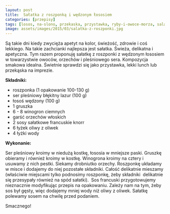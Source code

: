```yaml
---
layout: post
title:  Sałatka z roszponką i wędzonym łososiem
categories: [przepisy]
tags: [losos, na-slono, przekaska, przystawka, ryby-i-owoce-morza, salatki]
image: assets/images/2015/03/salatka-z-roszponki.jpg
---
```

Są takie dni kiedy zwycięża apetyt na kolor, świeżość, zdrowie i coś lekkiego. Na takie zachcianki najlepsza jest sałatka. Świeża, delikatna i apetyczna. Tym razem proponuję sałatkę z roszponki z wędzonym łososiem w towarzystwie owoców, orzechów i pleśniowego sera. Kompozycja smakowa idealna. Świetnie sprawdzi się jako przystawka, lekki lunch lub przekąska na imprezie.

**Składniki:**

* roszponka (1 opakowanie 100-130 g)
* ser pleśniowy błękitny lazur (100 g)
* łosoś wędzony (100 g)
* 1 gruszka
* 6 - 8 winogron ciemnych
* garść orzechów włoskich
* 2 sosy sałatkowe francuskie knorr
* 6 łyżek oliwy z oliwek
* 4 łyżki wody

**Wykonanie:**

Ser pleśniowy kroimy w niedużą kostkę, łososia w mniejsze paski. Gruszkę obieramy i również kroimy w kostkę. Winogrona kroimy na cztery i usuwamy z nich pestki. Siekamy drobniutko orzechy. Roszponkę układamy w misce i dodajemy do niej pozostałe składniki. Całość delikatnie mieszamy (właściwie miejscami tylko podnosimy roszponkę, żeby składniki  delikatnie się przesypały również na spód sałatki).  Sos francuski przygotowujemy nieznacznie modyfikując przepis na opakowaniu. Zależy nam na tym, żeby sos był gęsty, więc dodajemy mniej wody niż oliwy z oliwek. Sałatkę polewamy sosem na chwilę przed podaniem.

Smacznego!
    